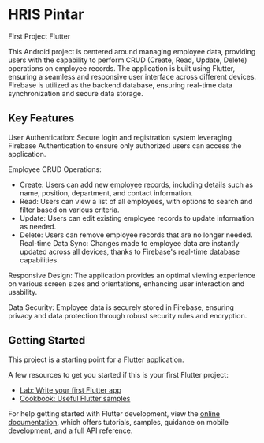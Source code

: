 # HRIS Pintar

First Project Flutter

This Android project is centered around managing employee data, providing users with the capability to perform CRUD (Create, Read, Update, Delete) operations on employee records. The application is built using Flutter, ensuring a seamless and responsive user interface across different devices. Firebase is utilized as the backend database, ensuring real-time data synchronization and secure data storage.

## Key Features
User Authentication: Secure login and registration system leveraging Firebase Authentication to ensure only authorized users can access the application.

Employee CRUD Operations:
- Create: Users can add new employee records, including details such as name, position, department, and contact information.
- Read: Users can view a list of all employees, with options to search and filter based on various criteria.
- Update: Users can edit existing employee records to update information as needed.
- Delete: Users can remove employee records that are no longer needed.
Real-time Data Sync: Changes made to employee data are instantly updated across all devices, thanks to Firebase's real-time database capabilities.

Responsive Design: The application provides an optimal viewing experience on various screen sizes and orientations, enhancing user interaction and usability.

Data Security: Employee data is securely stored in Firebase, ensuring privacy and data protection through robust security rules and encryption.

## Getting Started

This project is a starting point for a Flutter application.

A few resources to get you started if this is your first Flutter project:

- [Lab: Write your first Flutter app](https://docs.flutter.dev/get-started/codelab)
- [Cookbook: Useful Flutter samples](https://docs.flutter.dev/cookbook)

For help getting started with Flutter development, view the
[online documentation](https://docs.flutter.dev/), which offers tutorials,
samples, guidance on mobile development, and a full API reference.
